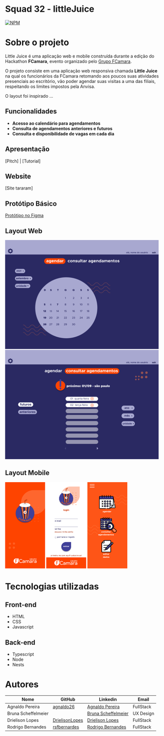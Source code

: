 # Squad 32 - littleJuice
[![NPM](https://img.shields.io/npm/l/react)](https://github.com/fcamasquad3/calculadora-mecanica/blob/main/LICENSE)

# Sobre o projeto

Little Juice é uma aplicação  web e mobile construída durante a edição do Hackathon **FCamara**, evento organizado pelo [Grupo FCamara](https://www.fcamara.com.br/ "Site da FCamara").

O projeto consiste em uma aplicação web responsiva chamada **Little Juice** na qual os funcionários da FCamara retomando aos poucos suas atividades presenciais ao escritório, vão poder agendar suas visitas a uma das filiais, respeitando os limites impostos pela Anvisa.

O layout foi inspirado ...

## Funcionalidades
   - **Acesso ao calendário para agendamentos**
   - **Consulta de agendamentos anteriores e futuros**
   - **Consulta e disponibilidade de vagas em cada dia**  
   
## Apresentação
[Pitch] | [Tutorial]
## Website

[Site tararam]

## Protótipo Básico

[Protótipo no Figma](https://www.figma.com/file/Z4mRu2qAWZPy84EZP8oRfQ/LittleJuice?node-id=0%3A1)

## Layout Web
<img src="./frontend/assets/github/agendamento.png" width="500px" title="agendamento">
<img src="./frontend/assets/github/consulta.png" width="500px" title="consulta">

## Layout Mobile
<img src="./frontend/assets/github/loading page.png" width="130px" title="loading page">
<img src="./frontend/assets/github/login.png" width="130px" title="login">
<img src="./frontend/assets/github/principal.png" width="130px" title="principal">

# Tecnologias utilizadas 
## Front-end
- HTML 
- CSS
- Javascript

## Back-end
- Typescript
- Node
- Nests

# Autores

Nome   | GitHub | Linkedin | Email
--------- | ------ | -------- | -----------
Agnaldo Pereira | [agnaldo26](https://github.com/agnaldo26) | [Agnaldo Pereira](https://www.linkedin.com/in/agnaldo-pereira-de-souza-silva-filho-8823081a6/) | FullStack 
Bruna Scheffelmeier | []() | [Bruna Scheffelmeier]() | UX Design
Drielison Lopes | [DrielisonLopes](https://github.com/DrielisonLopes) | [Drielison Lopes](https://www.linkedin.com/in/drielison-lopes/) | FullStack
Rodrigo Bernandes | [rsfbernardes](https://github.com/rsfbernardes) | [Rodrigo Bernandes](https://www.linkedin.com/in/rodrigobernardes10/) | FullStack
